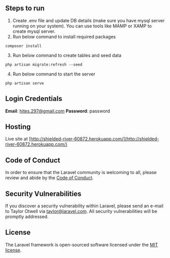 ## Steps to run
1. Create .env file and update DB details (make sure you have mysql server running on your system). You can use tools like MAMP or XAMP to create mysql server.
2. Run below command to install required packages
```
composer install
```
3. Run below command to create tables and seed data
```
php artisan migrate:refresh --seed
```
4. Run below command to start the server
```
php artisan serve
```

## Login Credentials
**Email**: hites.297@gmail.com
**Password**: password

## Hosting
Live site at [http://shielded-river-60872.herokuapp.com/](http://shielded-river-60872.herokuapp.com/)

## Code of Conduct

In order to ensure that the Laravel community is welcoming to all, please review and abide by the [Code of Conduct](https://laravel.com/docs/contributions#code-of-conduct).

## Security Vulnerabilities

If you discover a security vulnerability within Laravel, please send an e-mail to Taylor Otwell via [taylor@laravel.com](mailto:taylor@laravel.com). All security vulnerabilities will be promptly addressed.

## License

The Laravel framework is open-sourced software licensed under the [MIT license](https://opensource.org/licenses/MIT).
